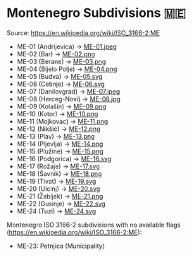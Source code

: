 # Montenegro Subdivisions 🇲🇪

Source: https://en.wikipedia.org/wiki/ISO_3166-2:ME

* ME-01 (Andrijevica) -> [ME-01.jpeg](https://github.com/amckenna41/iso3166-flag-icons/blob/main/iso3166-2-icons/ME/ME-01.jpeg)
* ME-02 (Bar) -> [ME-02.png](https://github.com/amckenna41/iso3166-flag-icons/blob/main/iso3166-2-icons/ME/ME-02.png)
* ME-03 (Berane) -> [ME-03.png](https://github.com/amckenna41/iso3166-flag-icons/blob/main/iso3166-2-icons/ME/ME-03.png)
* ME-04 (Bijelo Polje) -> [ME-04.png](https://github.com/amckenna41/iso3166-flag-icons/blob/main/iso3166-2-icons/ME/ME-04.png)
* ME-05 (Budva) -> [ME-05.svg](https://github.com/amckenna41/iso3166-flag-icons/blob/main/iso3166-2-icons/ME/ME-05.svg)
* ME-06 (Cetinje) -> [ME-06.svg](https://github.com/amckenna41/iso3166-flag-icons/blob/main/iso3166-2-icons/ME/ME-06.svg)
* ME-07 (Danilovgrad) -> [ME-07.jpeg](https://github.com/amckenna41/iso3166-flag-icons/blob/main/iso3166-2-icons/ME/ME-07.jpeg)
* ME-08 (Herceg-Novi) -> [ME-08.jpg](https://github.com/amckenna41/iso3166-flag-icons/blob/main/iso3166-2-icons/ME/ME-08.jpg)
* ME-09 (Kolašin) -> [ME-09.png](https://github.com/amckenna41/iso3166-flag-icons/blob/main/iso3166-2-icons/ME/ME-09.png)
* ME-10 (Kotor) -> [ME-10.png](https://github.com/amckenna41/iso3166-flag-icons/blob/main/iso3166-2-icons/ME/ME-10.png)
* ME-11 (Mojkovac) -> [ME-11.png](https://github.com/amckenna41/iso3166-flag-icons/blob/main/iso3166-2-icons/ME/ME-11.png)
* ME-12 (Nikšić) -> [ME-12.png](https://github.com/amckenna41/iso3166-flag-icons/blob/main/iso3166-2-icons/ME/ME-12.png)
* ME-13 (Plav) -> [ME-13.png](https://github.com/amckenna41/iso3166-flag-icons/blob/main/iso3166-2-icons/ME/ME-13.png)
* ME-14 (Pljevlja) -> [ME-14.png](https://github.com/amckenna41/iso3166-flag-icons/blob/main/iso3166-2-icons/ME/ME-14.png)
* ME-15 (Plužine) -> [ME-15.png](https://github.com/amckenna41/iso3166-flag-icons/blob/main/iso3166-2-icons/ME/ME-15.png)
* ME-16 (Podgorica) -> [ME-16.svg](https://github.com/amckenna41/iso3166-flag-icons/blob/main/iso3166-2-icons/ME/ME-16.svg)
* ME-17 (Rožaje) -> [ME-17.svg](https://github.com/amckenna41/iso3166-flag-icons/blob/main/iso3166-2-icons/ME/ME-17.svg)
* ME-18 (Šavnik) -> [ME-18.png](https://github.com/amckenna41/iso3166-flag-icons/blob/main/iso3166-2-icons/ME/ME-18.png)
* ME-19 (Tivat) -> [ME-19.svg](https://github.com/amckenna41/iso3166-flag-icons/blob/main/iso3166-2-icons/ME/ME-19.svg)
* ME-20 (Ulcinj) -> [ME-20.svg](https://github.com/amckenna41/iso3166-flag-icons/blob/main/iso3166-2-icons/ME/ME-20.svg)
* ME-21 (Žabljak) -> [ME-21.png](https://github.com/amckenna41/iso3166-flag-icons/blob/main/iso3166-2-icons/ME/ME-21.png)
* ME-22 (Gusinje) -> [ME-22.svg](https://github.com/amckenna41/iso3166-flag-icons/blob/main/iso3166-2-icons/ME/ME-22.svg)
* ME-24 (Tuzi) -> [ME-24.svg](https://github.com/amckenna41/iso3166-flag-icons/blob/main/iso3166-2-icons/ME/ME-24.svg)

Montenegro ISO 3166-2 subdivisions with no available flags (https://en.wikipedia.org/wiki/ISO_3166-2:ME):

* ME-23: Petnjica (Municipality)